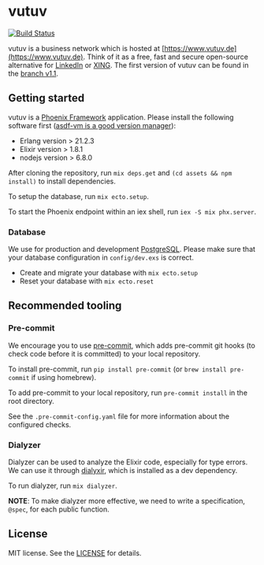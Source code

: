 # vutuv

[![Build Status](https://travis-ci.org/vutuv/vutuv.svg?branch=master)](https://travis-ci.org/vutuv/vutuv)

vutuv is a business network which is hosted at [https://www.vutuv.de](https://www.vutuv.de). Think
of it as a free, fast and secure open-source alternative for [LinkedIn](https://www.linkedin.com) or
[XING](https://www.xing.com). The first version of vutuv can be found in the [branch
v1.1](https://github.com/vutuv/vutuv/tree/v1.1).

## Getting started

vutuv is a [Phoenix Framework](http://www.phoenixframework.org/) application.  Please install the
following software first ([asdf-vm is a good version manager](https://github.com/asdf-vm/asdf)):

* Erlang version > 21.2.3
* Elixir version > 1.8.1
* nodejs version > 6.8.0

After cloning the repository, run `mix deps.get` and `(cd assets && npm install)`
to install dependencies.

To setup the database, run `mix ecto.setup`.

To start the Phoenix endpoint within an iex shell, run `iex -S mix phx.server`.

### Database

We use for production and development [PostgreSQL](https://www.postgresql.org).
Please make sure that your database configuration in `config/dev.exs` is correct.

* Create and migrate your database with `mix ecto.setup`
* Reset your database with `mix ecto.reset`

## Recommended tooling

### Pre-commit

We encourage you to use [pre-commit](https://pre-commit.com/), which adds
pre-commit git hooks (to check code before it is committed) to your local repository.

To install pre-commit, run `pip install pre-commit` (or `brew install pre-commit`
if using homebrew).

To add pre-commit to your local repository, run `pre-commit install` in the
root directory.

See the `.pre-commit-config.yaml` file for more information about the
configured checks.

### Dialyzer

Dialyzer can be used to analyze the Elixir code, especially for type errors.
We can use it through [dialyxir](https://github.com/jeremyjh/dialyxir), which
is installed as a dev dependency.

To run dialyzer, run `mix dialyzer`.

**NOTE**: To make dialyzer more effective, we need to write a specification, `@spec`,
for each public function.

## License

MIT license. See the [LICENSE](https://github.com/vutuv/vutuv/blob/master/LICENSE.TXT) for details.
